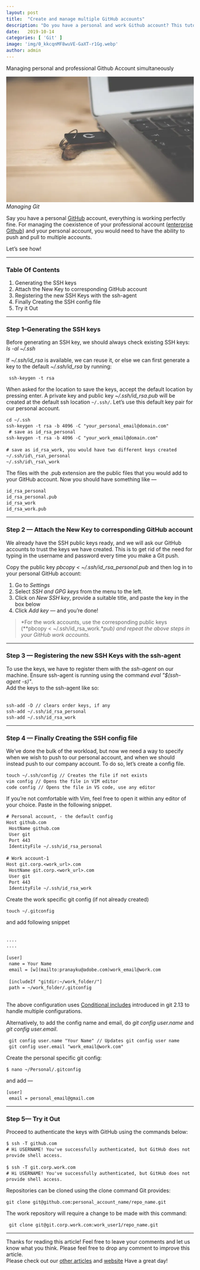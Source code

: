 ```yaml
---
layout:	post
title:	"Create and manage multiple GitHub accounts"
description: "Do you have a personal and work Github account? This tutorials helps you use multiple github account on a single computer using SSH. let's say..."
date:	2019-10-14
categories: [ 'Git' ]
image: 'img/0_kkcqnMF8wuVE-GaXT-r1Gg.webp'
author: admin
---
```


  Managing personal and professional Github Account simultaneously

![](/img/0_kkcqnMF8wuVE-GaXT-r1Gg.webp)*Managing Git*

Say you have a personal [GitHub](https://github.com/) account, everything is working perfectly fine. For managing the coexistence of your professional account ([enterprise Github](https://github.com/enterprise)) and your personal account, you would need to have the ability to push and pull to multiple accounts.

Let’s see how!

***

### Table Of Contents

1. Generating the SSH keys
2. Attach the New Key to corresponding GitHub account
3. Registering the new SSH Keys with the ssh-agent
4. Finally Creating the SSH config file
5. Try it Out

***

### Step 1–Generating the SSH keys

Before generating an SSH key, we should always check existing SSH keys:  
*ls -al ~/.ssh*

If *~/.ssh/id\_rsa* is available, we can reuse it, or else we can first generate a key to the default *~/.ssh/id\_rsa* by running:

```shell
 ssh-keygen -t rsa
```

When asked for the location to save the keys, accept the default location by pressing enter. A private key and public key *~/.ssh/id\_rsa.pub* will be created at the default ssh location `~/.ssh/`. Let’s use this default key pair for our personal account.

```shell
cd ~/.ssh  
ssh-keygen -t rsa -b 4096 -C "your_personal_email@domain.com"  
 # save as id_rsa_personal  
ssh-keygen -t rsa -b 4096 -C "your_work_email@domain.com"  

# save as id_rsa_work, you would have two different keys created ~/.ssh/id\_rsa\_personal  
~/.ssh/id\_rsa\_work
```
The files with the .pub extension are the public files that you would add to your GitHub account.
Now you should have something like —

```shell
id_rsa_personal  
id_rsa_personal.pub  
id_rsa_work  
id_rsa_work.pub
```
***

### Step 2 — Attach the New Key to corresponding GitHub account

We already have the SSH public keys ready, and we will ask our GitHub accounts to trust the keys we have created. This is to get rid of the need for typing in the username and password every time you make a Git push.

Copy the public key *pbcopy < ~/.ssh/id\_rsa\_personal.pub* and then log in to your personal GitHub account:

1. Go to *Settings*
2. Select *SSH and GPG keys* from the menu to the left.
3. Click on *New SSH key*, provide a suitable title, and paste the key in the box below
4. Click *Add key* — and you’re done!

> *For the work accounts, use the corresponding public keys (**pbcopy < ~/.ssh/id\_rsa\_work.**pub) and repeat the above steps in your GitHub work accounts.*

***

### Step 3 — Registering the new SSH Keys with the ssh-agent

To use the keys, we have to register them with the *ssh-agent* on our machine. Ensure ssh-agent is running using the command *eval "$(ssh-agent -s)"*.  
Add the keys to the ssh-agent like so:

```shell

ssh-add -D // clears order keys, if any  
ssh-add ~/.ssh/id_rsa_personal  
ssh-add ~/.ssh/id_rsa_work

```
***

### Step 4 — Finally Creating the SSH config file

We’ve done the bulk of the workload, but now we need a way to specify when we wish to push to our personal account, and when we should instead push to our company account. To do so, let’s create a config file.

```shell
touch ~/.ssh/config // Creates the file if not exists  
vim config // Opens the file in VIM editor  
code config // Opens the file in VS code, use any editor
```
If you’re not comfortable with Vim, feel free to open it within any editor of your choice. Paste in the following snippet.

```shell
# Personal account, - the default config  
Host github.com  
 HostName github.com  
 User git  
 Port 443  
 IdentityFile ~/.ssh/id_rsa_personal  
   
# Work account-1  
Host git.corp.<work_url>.com   
 HostName git.corp.<work_url>.com  
 User git  
 Port 443  
 IdentityFile ~/.ssh/id_rsa_work

```
Create the work specific git config (if not already created)

```shell
touch ~/.gitconfig
```

and add following snippet

```shell

....  
....

[user]  
 name = Your Name  
 email = [w](mailto:pranayku@adobe.com)work_email@work.com
 
 [includeIf "gitdir:~/work_folder/"]  
 path = ~/work_folder/.gitconfig
 
 ```
 The above configuration uses [Conditional includes](https://git-scm.com/docs/git-config#_conditional_includes) introduced in git 2.13 to handle multiple configurations.

Alternatively, to add the config name and email, do *git config user.name* and *git config user.email*.

```
 git config user.name "Your Name" // Updates git config user name  
 git config user.email "work_email@work.com"
```

Create the personal specific git config:
```shell
$ nano ~/Personal/.gitconfig
```

and add —
```shell
[user]  
 email = personal_email@gmail.com
```
***

### Step 5— Try it Out

Proceed to authenticate the keys with GitHub using the commands below:

```shell
$ ssh -T github.com  
# Hi USERNAME! You've successfully authenticated, but GitHub does not provide shell access. 

$ ssh -T git.corp.work.com  
# Hi USERNAME! You've successfully authenticated, but GitHub does not provide shell access.
```

Repositories can be cloned using the clone command Git provides:

```shell
git clone git@github.com:personal_account_name/repo_name.git
```
The work repository will require a change to be made with this command:
```
 git clone git@git.corp.work.com:work_user1/repo_name.git
```
***

Thanks for reading this article! Feel free to leave your comments and let us know what you think. Please feel free to drop any comment to improve this article.  
Please check out our [other articles](https://techmunching.com) and [website](https://techmunching.com) Have a great day!

  